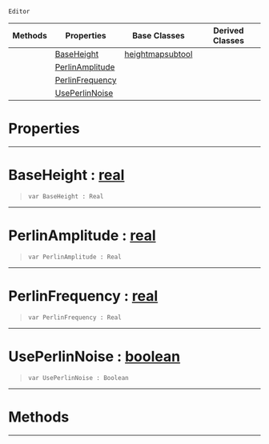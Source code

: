  `Editor`

|Methods|Properties|Base Classes|Derived Classes|
|---|---|---|---|
| |[ BaseHeight](https://github.com/ArendDanielek/ZeroDocsTest/blob/master/code_reference/class_reference/createdestroytool.markdown#baseheight-zero-engine-d)|[heightmapsubtool](https://github.com/ArendDanielek/ZeroDocsTest/blob/master/code_reference/class_reference/heightmapsubtool.markdown)| |
| |[ PerlinAmplitude](https://github.com/ArendDanielek/ZeroDocsTest/blob/master/code_reference/class_reference/createdestroytool.markdown#perlinamplitude-zero-eng)| | |
| |[ PerlinFrequency](https://github.com/ArendDanielek/ZeroDocsTest/blob/master/code_reference/class_reference/createdestroytool.markdown#perlinfrequency-zero-eng)| | |
| |[ UsePerlinNoise](https://github.com/ArendDanielek/ZeroDocsTest/blob/master/code_reference/class_reference/createdestroytool.markdown#useperlinnoise-zero-engi)| | |


 #  Properties


---  
 #  BaseHeight : [real](https://github.com/ArendDanielek/ZeroDocsTest/blob/master/code_reference/zilch_base_types/real.markdown)

> 
> ``` lang=cpp, name=Zilch
> var BaseHeight : Real


---  
 #  PerlinAmplitude : [real](https://github.com/ArendDanielek/ZeroDocsTest/blob/master/code_reference/zilch_base_types/real.markdown)

> 
> ``` lang=cpp, name=Zilch
> var PerlinAmplitude : Real


---  
 #  PerlinFrequency : [real](https://github.com/ArendDanielek/ZeroDocsTest/blob/master/code_reference/zilch_base_types/real.markdown)

> 
> ``` lang=cpp, name=Zilch
> var PerlinFrequency : Real


---  
 #  UsePerlinNoise : [boolean](https://github.com/ArendDanielek/ZeroDocsTest/blob/master/code_reference/zilch_base_types/boolean.markdown)

> 
> ``` lang=cpp, name=Zilch
> var UsePerlinNoise : Boolean


---  
 #  Methods


---  
 
  
  
  
  
  
  
  

 